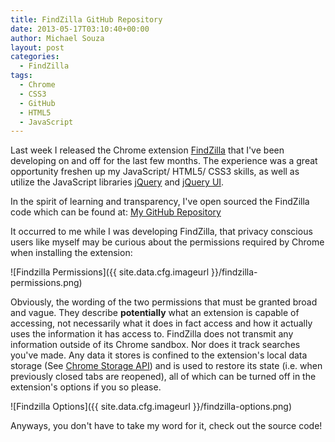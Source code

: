 ```yaml
---
title: FindZilla GitHub Repository
date: 2013-05-17T03:10:40+00:00
author: Michael Souza
layout: post
categories:
  - FindZilla
tags:
  - Chrome
  - CSS3
  - GitHub
  - HTML5
  - JavaScript
---
```

Last week I released the Chrome extension [FindZilla](https://chrome.google.com/webstore/detail/findzilla/aiandhcaoopdebbehlfhpcolegndplgo?hl=en&gl=US "FindZilla") that I've been developing on and off for the last few months. The experience was a great opportunity freshen up my JavaScript/ HTML5/ CSS3 skills, as well as utilize the JavaScript libraries [jQuery](http://jquery.com/ "jQuery") and [jQuery UI](http://jqueryui.com/ "jQuery UI").

In the spirit of learning and transparency, I've open sourced the FindZilla code which can be found at: [My GitHub Repository](https://github.com/MikeSouza/FindZilla "FindZilla GitHub Repository")

It occurred to me while I was developing FindZilla, that privacy conscious users like myself may be curious about the permissions required by Chrome when installing the extension:

![Findzilla Permissions]({{ site.data.cfg.imageurl }}/findzilla-permissions.png)

Obviously, the wording of the two permissions that must be granted broad and vague. They describe **potentially** what an extension is capable of accessing, not necessarily what it does in fact access and how it actually uses the information it has access to. FindZilla does not transmit any information outside of its Chrome sandbox. Nor does it track searches you've made. Any data it stores is confined to the extension's local data storage (See [Chrome Storage API](https://developer.chrome.com/extensions/storage.html#apiReference)) and is used to restore its state (i.e. when previously closed tabs are reopened), all of which can be turned off in the extension's options if you so please.

![Findzilla Options]({{ site.data.cfg.imageurl }}/findzilla-options.png)

Anyways, you don't have to take my word for it, check out the source code!